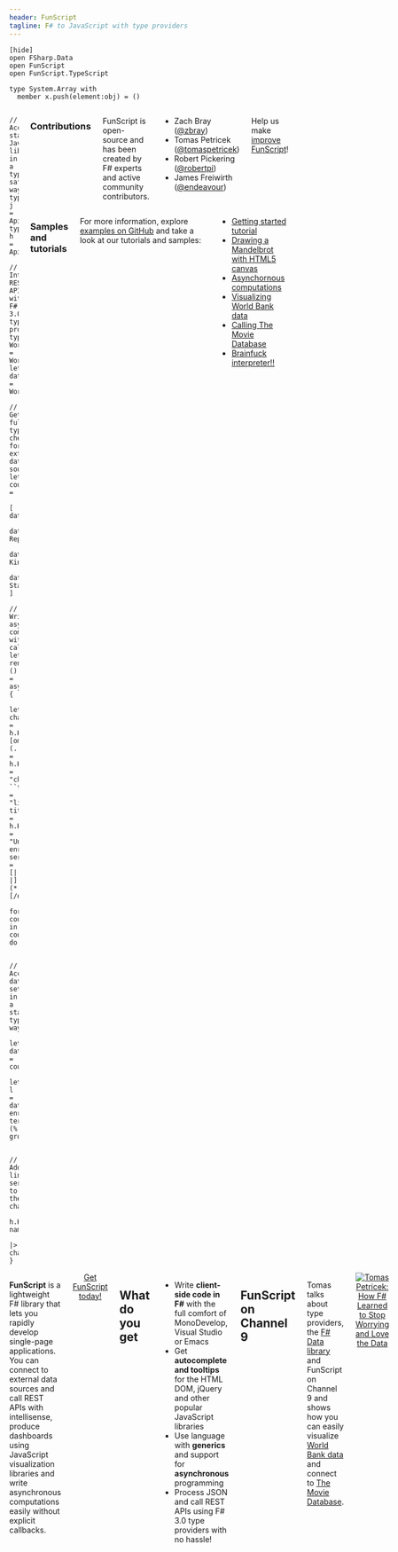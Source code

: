 ```yaml
---
header: FunScript
tagline: F# to JavaScript with type providers
---
```


    [hide]
    open FSharp.Data
    open FunScript
    open FunScript.TypeScript
    
    type System.Array with
      member x.push(element:obj) = ()

<div class="row"><div class="large-7 columns" id="hp-snippet">

    // Access standard JavaScript libraries in a type-safe way
    type j = Api<"../../Examples/Typings/jquery.d.ts">
    type h = Api<"../../Examples/Typings/highcharts.d.ts">

    // Integrate REST APIs with F# 3.0 type providers
    type WorldBank = WorldBankDataProvider<Asynchronous=true>
    let data = WorldBank.GetDataContext()

    // Get full type checking for external data sources!
    let countries = 
      [ data.Countries.Denmark
        data.Countries.``Czech Republic``
        data.Countries.``United Kingdom``
        data.Countries.``United States`` ]

    // Write asynchronous computations without callbacks
    let render () = async {
      let chart = h.HighchartsOptions((*[omit:(...)]*)chart = h.HighchartsChartOptions(renderTo = "chart", ``type`` = "line"), title = h.HighchartsTitleOptions(text = "University enrollment"), series = [| |] (*[/omit]*))
      for country in countries do

        // Access data sets in a statically typed way
        let data = country.Indicators
        let! l = data.``School enrollment, tertiary (% gross)``

        // Add line series to the chart
        h.HighchartsSeriesOptions(data=l, name=country.Name)
        |> chart.series.push }


  <div class="row"><div class="large-6 columns">

### Contributions

FunScript is open-source and has been created by F# experts and active community contributors.

 - Zach Bray ([@zbray](https://twitter.com/zbray))
 - Tomas Petricek ([@tomaspetricek](https://twitter.com/tomaspetricek))
 - Robert Pickering ([@robertpi](http://twitter.com/robertpi))
 - James Freiwirth ([@endeavour](https://github.com/endeavour))

Help us make [improve FunScript](contribute.html)!

  </div><div class="large-6 columns">

### Samples and tutorials
For more information, explore [examples on GitHub](https://github.com/ZachBray/FunScript/tree/master/Examples)
and take a look at our tutorials and samples:

 - [Getting started tutorial](samples/tutorial.html)
 - [Drawing a Mandelbrot with HTML5 canvas](samples/mandelbrot.html)
 - [Asynchornous computations](samples/simpleasync.html)
 - [Visualizing World Bank data](samples/worldbank.html)
 - [Calling The Movie Database](samples/moviedatabase.html)
 - [Brainfuck interpreter!!](samples/brainfuck.html)

</div></div>

</div><div class="large-5 columns">

**FunScript** is a lightweight F# library that lets you rapidly develop single-page 
applications. You can connect to external data sources and call REST APIs with intellisense, 
produce dashboards using JavaScript visualization libraries and write 
asynchronous computations easily without explicit callbacks.

<div style="margin-left:auto;margin-right:auto;text-align:center;">
<a href="get.html" class="success button">Get FunScript today!</a>
</div>

## What do you get

 * Write **client-side code in F#** with the full comfort of MonoDevelop, Visual Studio or Emacs 
 * Get **autocomplete and tooltips** for the HTML DOM, jQuery and other popular JavaScript libraries
 * Use language with **generics** and support for **asynchronous** programming 
 * Process JSON and call REST APIs using F# 3.0 type providers with no hassle!

## FunScript on Channel 9

Tomas talks about type providers, the [F# Data library](http://fsharp.github.io/FSharp.Data) and 
FunScript on Channel 9 and shows how you can easily visualize [World Bank data](http://data.worldbank.org/)
and connect to [The Movie Database](http://www.themoviedb.org/).

<div style="margin-left:auto;margin-right:auto;text-align:center;">
<a href="http://channel9.msdn.com/posts/Tomas-Petricek-How-F-Learned-to-Stop-Worrying-and-Love-the-Data">
<img src="img/talk.jpg" alt="Tomas Petricek: How F# Learned to Stop Worrying and Love the Data" style="border:none"/>
</a>
</div>

</div>
</div>